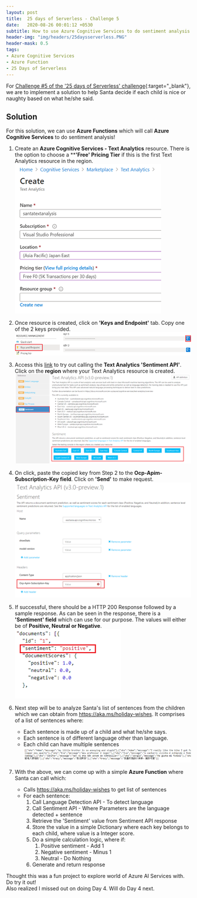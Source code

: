 ```yaml
---
layout: post
title:  25 days of Serverless - Challenge 5
date:   2020-08-26 00:01:12 +0530
subtitle: How to use Azure Cognitive Services to do sentiment analysis - Solution to Challenge 5
header-img: "img/headers/25daysserverless.PNG"
header-mask: 0.5
tags: 
- Azure Cognitive Services
- Azure Function
- 25 Days of Serverless
---
```


For [Challenge #5 of the '25 days of Serverless' challenge](https://github.com/microsoft/25-days-of-serverless/tree/master/week-1/challenge-5){:target="_blank"}, we are to implement a solution to help Santa decide if each child is nice or naughty based on what he/she said.

## Solution

For this solution, we can use **Azure Functions** which will call **Azure Cognitive Services** to do sentiment analysis!

1. Create an **Azure Cognitive Services - Text Analytics** resource. There is the option to choose a ****'Free' Pricing Tier** if this is the first Text Analytics resource in the region.  
    ![Image](/img/posts/2020-08-26-25daysserverless2019-challenge-5/create-text-analytics-service.PNG)

2. Once resource is created, click on **'Keys and Endpoint'** tab. Copy one of the 2 keys provided. 
    ![Image](/img/posts/2020-08-26-25daysserverless2019-challenge-5/keys.PNG)

3. Access this [link](https://eastasia.dev.cognitive.microsoft.com/docs/services/TextAnalytics-v3-0-Preview-1/) to try out calling the **Text Analytics 'Sentiment API'**. Click on the  **region** where your Text Analytics resource is created.
    ![Image](/img/posts/2020-08-26-25daysserverless2019-challenge-5/text-analytics-api-main.png)

4. On click, paste the copied key from Step 2 to the **Ocp-Apim-Subscription-Key field**. Click on **'Send'** to make request.
    ![Image](/img/posts/2020-08-26-25daysserverless2019-challenge-5/text-analytics-api-main-2.png)

5. If successful, there should be a HTTP 200 Response followed by a sample response. As can be seen in the response, there is a **'Sentiment' field** which can use for our purpose. The values will either be of **Positive, Neutral or Negative**.
   ![Image](/img/posts/2020-08-26-25daysserverless2019-challenge-5/text-analytics-api-main-4.png)

6. Next step will be to analyze Santa's list of sentences from the children which we can obtain from https://aka.ms/holiday-wishes.
   It comprises of a list of sentences where:
   - Each sentence is made up of a child and what he/she says.
   - Each sentence is of different language other than language.
   - Each child can have multiple sentences
   ![Image](/img/posts/2020-08-26-25daysserverless2019-challenge-5/santa-api-response.PNG)

7. With the above, we can come up with a simple **Azure Function** where Santa can call which:
   - Calls https://aka.ms/holiday-wishes to get list of sentences
   - For each sentence:
      1. Call Language Detection API - To detect language
      2. Call Sentiment API - Where Parameters are the language detected + sentence
      3. Retrieve the 'Sentiment' value from Sentiment API response
      4. Store the value in a simple Dictionary where each key belongs to each child, where value is a Integer score.
      5. Do a simple calculation logic, where if:
         1. Positive sentiment - Add 1
         2. Negative sentiment - Minus 1
         3. Neutral - Do Nothing
      6. Generate and return response

Thought this was a fun project to explore world of Azure AI Services with. Do try it out!\
Also realized I missed out on doing Day 4. Will do Day 4 next.